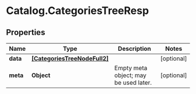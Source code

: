 # Catalog.CategoriesTreeResp

## Properties
Name | Type | Description | Notes
------------ | ------------- | ------------- | -------------
**data** | [**[CategoriesTreeNodeFull2]**](CategoriesTreeNodeFull2.md) |  | [optional] 
**meta** | **Object** | Empty meta object; may be used later. | [optional] 
